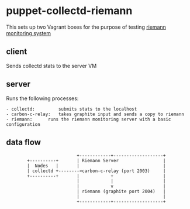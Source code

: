 puppet-collectd-riemann
=======================

This sets up two Vagrant boxes for the purpose of testing [riemann monitoring system](http://riemann.io)

client
------

Sends collectd stats to the server VM


server
------

Runs the following processes:

	- collectd: 		submits stats to the localhost
	- carbon-c-relay:	takes graphite input and sends a copy to riemann
	- riemann:		runs the riemann monitoring server with a basic configuration

data flow
---------
```
                           +------------+-------------------+
        +----------+       | Riemann Server                 |
        |  Nodes   |       |                                |
        | collectd +-------->carbon-c-relay (port 2003)     |
        +----------+       |            +                   |
                           |            |                   |
                           |            v                   |
                           | riemann (graphite port 2004)   |
                           |                                |
                           +------------+-------------------+
```

